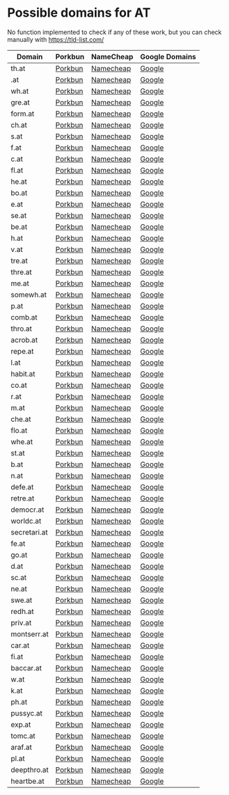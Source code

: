 # Possible domains for AT

No function implemented to check if any of these work, but you can check manually with https://tld-list.com/

| Domain | Porkbun | NameCheap | Google Domains |
|---|---|---|---|
| th.at | [Porkbun](https://porkbun.com/checkout/search?prb=e814663da1&tlds=&idnLanguage=&search=search&q=th.at) | [Namecheap](https://www.namecheap.com/domains/registration/results/?domain=th.at) | [Google](https://domains.google.com/registrar/search?searchTerm=th.at) |
| .at | [Porkbun](https://porkbun.com/checkout/search?prb=e814663da1&tlds=&idnLanguage=&search=search&q=.at) | [Namecheap](https://www.namecheap.com/domains/registration/results/?domain=.at) | [Google](https://domains.google.com/registrar/search?searchTerm=.at) |
| wh.at | [Porkbun](https://porkbun.com/checkout/search?prb=e814663da1&tlds=&idnLanguage=&search=search&q=wh.at) | [Namecheap](https://www.namecheap.com/domains/registration/results/?domain=wh.at) | [Google](https://domains.google.com/registrar/search?searchTerm=wh.at) |
| gre.at | [Porkbun](https://porkbun.com/checkout/search?prb=e814663da1&tlds=&idnLanguage=&search=search&q=gre.at) | [Namecheap](https://www.namecheap.com/domains/registration/results/?domain=gre.at) | [Google](https://domains.google.com/registrar/search?searchTerm=gre.at) |
| form.at | [Porkbun](https://porkbun.com/checkout/search?prb=e814663da1&tlds=&idnLanguage=&search=search&q=form.at) | [Namecheap](https://www.namecheap.com/domains/registration/results/?domain=form.at) | [Google](https://domains.google.com/registrar/search?searchTerm=form.at) |
| ch.at | [Porkbun](https://porkbun.com/checkout/search?prb=e814663da1&tlds=&idnLanguage=&search=search&q=ch.at) | [Namecheap](https://www.namecheap.com/domains/registration/results/?domain=ch.at) | [Google](https://domains.google.com/registrar/search?searchTerm=ch.at) |
| s.at | [Porkbun](https://porkbun.com/checkout/search?prb=e814663da1&tlds=&idnLanguage=&search=search&q=s.at) | [Namecheap](https://www.namecheap.com/domains/registration/results/?domain=s.at) | [Google](https://domains.google.com/registrar/search?searchTerm=s.at) |
| f.at | [Porkbun](https://porkbun.com/checkout/search?prb=e814663da1&tlds=&idnLanguage=&search=search&q=f.at) | [Namecheap](https://www.namecheap.com/domains/registration/results/?domain=f.at) | [Google](https://domains.google.com/registrar/search?searchTerm=f.at) |
| c.at | [Porkbun](https://porkbun.com/checkout/search?prb=e814663da1&tlds=&idnLanguage=&search=search&q=c.at) | [Namecheap](https://www.namecheap.com/domains/registration/results/?domain=c.at) | [Google](https://domains.google.com/registrar/search?searchTerm=c.at) |
| fl.at | [Porkbun](https://porkbun.com/checkout/search?prb=e814663da1&tlds=&idnLanguage=&search=search&q=fl.at) | [Namecheap](https://www.namecheap.com/domains/registration/results/?domain=fl.at) | [Google](https://domains.google.com/registrar/search?searchTerm=fl.at) |
| he.at | [Porkbun](https://porkbun.com/checkout/search?prb=e814663da1&tlds=&idnLanguage=&search=search&q=he.at) | [Namecheap](https://www.namecheap.com/domains/registration/results/?domain=he.at) | [Google](https://domains.google.com/registrar/search?searchTerm=he.at) |
| bo.at | [Porkbun](https://porkbun.com/checkout/search?prb=e814663da1&tlds=&idnLanguage=&search=search&q=bo.at) | [Namecheap](https://www.namecheap.com/domains/registration/results/?domain=bo.at) | [Google](https://domains.google.com/registrar/search?searchTerm=bo.at) |
| e.at | [Porkbun](https://porkbun.com/checkout/search?prb=e814663da1&tlds=&idnLanguage=&search=search&q=e.at) | [Namecheap](https://www.namecheap.com/domains/registration/results/?domain=e.at) | [Google](https://domains.google.com/registrar/search?searchTerm=e.at) |
| se.at | [Porkbun](https://porkbun.com/checkout/search?prb=e814663da1&tlds=&idnLanguage=&search=search&q=se.at) | [Namecheap](https://www.namecheap.com/domains/registration/results/?domain=se.at) | [Google](https://domains.google.com/registrar/search?searchTerm=se.at) |
| be.at | [Porkbun](https://porkbun.com/checkout/search?prb=e814663da1&tlds=&idnLanguage=&search=search&q=be.at) | [Namecheap](https://www.namecheap.com/domains/registration/results/?domain=be.at) | [Google](https://domains.google.com/registrar/search?searchTerm=be.at) |
| h.at | [Porkbun](https://porkbun.com/checkout/search?prb=e814663da1&tlds=&idnLanguage=&search=search&q=h.at) | [Namecheap](https://www.namecheap.com/domains/registration/results/?domain=h.at) | [Google](https://domains.google.com/registrar/search?searchTerm=h.at) |
| v.at | [Porkbun](https://porkbun.com/checkout/search?prb=e814663da1&tlds=&idnLanguage=&search=search&q=v.at) | [Namecheap](https://www.namecheap.com/domains/registration/results/?domain=v.at) | [Google](https://domains.google.com/registrar/search?searchTerm=v.at) |
| tre.at | [Porkbun](https://porkbun.com/checkout/search?prb=e814663da1&tlds=&idnLanguage=&search=search&q=tre.at) | [Namecheap](https://www.namecheap.com/domains/registration/results/?domain=tre.at) | [Google](https://domains.google.com/registrar/search?searchTerm=tre.at) |
| thre.at | [Porkbun](https://porkbun.com/checkout/search?prb=e814663da1&tlds=&idnLanguage=&search=search&q=thre.at) | [Namecheap](https://www.namecheap.com/domains/registration/results/?domain=thre.at) | [Google](https://domains.google.com/registrar/search?searchTerm=thre.at) |
| me.at | [Porkbun](https://porkbun.com/checkout/search?prb=e814663da1&tlds=&idnLanguage=&search=search&q=me.at) | [Namecheap](https://www.namecheap.com/domains/registration/results/?domain=me.at) | [Google](https://domains.google.com/registrar/search?searchTerm=me.at) |
| somewh.at | [Porkbun](https://porkbun.com/checkout/search?prb=e814663da1&tlds=&idnLanguage=&search=search&q=somewh.at) | [Namecheap](https://www.namecheap.com/domains/registration/results/?domain=somewh.at) | [Google](https://domains.google.com/registrar/search?searchTerm=somewh.at) |
| p.at | [Porkbun](https://porkbun.com/checkout/search?prb=e814663da1&tlds=&idnLanguage=&search=search&q=p.at) | [Namecheap](https://www.namecheap.com/domains/registration/results/?domain=p.at) | [Google](https://domains.google.com/registrar/search?searchTerm=p.at) |
| comb.at | [Porkbun](https://porkbun.com/checkout/search?prb=e814663da1&tlds=&idnLanguage=&search=search&q=comb.at) | [Namecheap](https://www.namecheap.com/domains/registration/results/?domain=comb.at) | [Google](https://domains.google.com/registrar/search?searchTerm=comb.at) |
| thro.at | [Porkbun](https://porkbun.com/checkout/search?prb=e814663da1&tlds=&idnLanguage=&search=search&q=thro.at) | [Namecheap](https://www.namecheap.com/domains/registration/results/?domain=thro.at) | [Google](https://domains.google.com/registrar/search?searchTerm=thro.at) |
| acrob.at | [Porkbun](https://porkbun.com/checkout/search?prb=e814663da1&tlds=&idnLanguage=&search=search&q=acrob.at) | [Namecheap](https://www.namecheap.com/domains/registration/results/?domain=acrob.at) | [Google](https://domains.google.com/registrar/search?searchTerm=acrob.at) |
| repe.at | [Porkbun](https://porkbun.com/checkout/search?prb=e814663da1&tlds=&idnLanguage=&search=search&q=repe.at) | [Namecheap](https://www.namecheap.com/domains/registration/results/?domain=repe.at) | [Google](https://domains.google.com/registrar/search?searchTerm=repe.at) |
| l.at | [Porkbun](https://porkbun.com/checkout/search?prb=e814663da1&tlds=&idnLanguage=&search=search&q=l.at) | [Namecheap](https://www.namecheap.com/domains/registration/results/?domain=l.at) | [Google](https://domains.google.com/registrar/search?searchTerm=l.at) |
| habit.at | [Porkbun](https://porkbun.com/checkout/search?prb=e814663da1&tlds=&idnLanguage=&search=search&q=habit.at) | [Namecheap](https://www.namecheap.com/domains/registration/results/?domain=habit.at) | [Google](https://domains.google.com/registrar/search?searchTerm=habit.at) |
| co.at | [Porkbun](https://porkbun.com/checkout/search?prb=e814663da1&tlds=&idnLanguage=&search=search&q=co.at) | [Namecheap](https://www.namecheap.com/domains/registration/results/?domain=co.at) | [Google](https://domains.google.com/registrar/search?searchTerm=co.at) |
| r.at | [Porkbun](https://porkbun.com/checkout/search?prb=e814663da1&tlds=&idnLanguage=&search=search&q=r.at) | [Namecheap](https://www.namecheap.com/domains/registration/results/?domain=r.at) | [Google](https://domains.google.com/registrar/search?searchTerm=r.at) |
| m.at | [Porkbun](https://porkbun.com/checkout/search?prb=e814663da1&tlds=&idnLanguage=&search=search&q=m.at) | [Namecheap](https://www.namecheap.com/domains/registration/results/?domain=m.at) | [Google](https://domains.google.com/registrar/search?searchTerm=m.at) |
| che.at | [Porkbun](https://porkbun.com/checkout/search?prb=e814663da1&tlds=&idnLanguage=&search=search&q=che.at) | [Namecheap](https://www.namecheap.com/domains/registration/results/?domain=che.at) | [Google](https://domains.google.com/registrar/search?searchTerm=che.at) |
| flo.at | [Porkbun](https://porkbun.com/checkout/search?prb=e814663da1&tlds=&idnLanguage=&search=search&q=flo.at) | [Namecheap](https://www.namecheap.com/domains/registration/results/?domain=flo.at) | [Google](https://domains.google.com/registrar/search?searchTerm=flo.at) |
| whe.at | [Porkbun](https://porkbun.com/checkout/search?prb=e814663da1&tlds=&idnLanguage=&search=search&q=whe.at) | [Namecheap](https://www.namecheap.com/domains/registration/results/?domain=whe.at) | [Google](https://domains.google.com/registrar/search?searchTerm=whe.at) |
| st.at | [Porkbun](https://porkbun.com/checkout/search?prb=e814663da1&tlds=&idnLanguage=&search=search&q=st.at) | [Namecheap](https://www.namecheap.com/domains/registration/results/?domain=st.at) | [Google](https://domains.google.com/registrar/search?searchTerm=st.at) |
| b.at | [Porkbun](https://porkbun.com/checkout/search?prb=e814663da1&tlds=&idnLanguage=&search=search&q=b.at) | [Namecheap](https://www.namecheap.com/domains/registration/results/?domain=b.at) | [Google](https://domains.google.com/registrar/search?searchTerm=b.at) |
| n.at | [Porkbun](https://porkbun.com/checkout/search?prb=e814663da1&tlds=&idnLanguage=&search=search&q=n.at) | [Namecheap](https://www.namecheap.com/domains/registration/results/?domain=n.at) | [Google](https://domains.google.com/registrar/search?searchTerm=n.at) |
| defe.at | [Porkbun](https://porkbun.com/checkout/search?prb=e814663da1&tlds=&idnLanguage=&search=search&q=defe.at) | [Namecheap](https://www.namecheap.com/domains/registration/results/?domain=defe.at) | [Google](https://domains.google.com/registrar/search?searchTerm=defe.at) |
| retre.at | [Porkbun](https://porkbun.com/checkout/search?prb=e814663da1&tlds=&idnLanguage=&search=search&q=retre.at) | [Namecheap](https://www.namecheap.com/domains/registration/results/?domain=retre.at) | [Google](https://domains.google.com/registrar/search?searchTerm=retre.at) |
| democr.at | [Porkbun](https://porkbun.com/checkout/search?prb=e814663da1&tlds=&idnLanguage=&search=search&q=democr.at) | [Namecheap](https://www.namecheap.com/domains/registration/results/?domain=democr.at) | [Google](https://domains.google.com/registrar/search?searchTerm=democr.at) |
| worldc.at | [Porkbun](https://porkbun.com/checkout/search?prb=e814663da1&tlds=&idnLanguage=&search=search&q=worldc.at) | [Namecheap](https://www.namecheap.com/domains/registration/results/?domain=worldc.at) | [Google](https://domains.google.com/registrar/search?searchTerm=worldc.at) |
| secretari.at | [Porkbun](https://porkbun.com/checkout/search?prb=e814663da1&tlds=&idnLanguage=&search=search&q=secretari.at) | [Namecheap](https://www.namecheap.com/domains/registration/results/?domain=secretari.at) | [Google](https://domains.google.com/registrar/search?searchTerm=secretari.at) |
| fe.at | [Porkbun](https://porkbun.com/checkout/search?prb=e814663da1&tlds=&idnLanguage=&search=search&q=fe.at) | [Namecheap](https://www.namecheap.com/domains/registration/results/?domain=fe.at) | [Google](https://domains.google.com/registrar/search?searchTerm=fe.at) |
| go.at | [Porkbun](https://porkbun.com/checkout/search?prb=e814663da1&tlds=&idnLanguage=&search=search&q=go.at) | [Namecheap](https://www.namecheap.com/domains/registration/results/?domain=go.at) | [Google](https://domains.google.com/registrar/search?searchTerm=go.at) |
| d.at | [Porkbun](https://porkbun.com/checkout/search?prb=e814663da1&tlds=&idnLanguage=&search=search&q=d.at) | [Namecheap](https://www.namecheap.com/domains/registration/results/?domain=d.at) | [Google](https://domains.google.com/registrar/search?searchTerm=d.at) |
| sc.at | [Porkbun](https://porkbun.com/checkout/search?prb=e814663da1&tlds=&idnLanguage=&search=search&q=sc.at) | [Namecheap](https://www.namecheap.com/domains/registration/results/?domain=sc.at) | [Google](https://domains.google.com/registrar/search?searchTerm=sc.at) |
| ne.at | [Porkbun](https://porkbun.com/checkout/search?prb=e814663da1&tlds=&idnLanguage=&search=search&q=ne.at) | [Namecheap](https://www.namecheap.com/domains/registration/results/?domain=ne.at) | [Google](https://domains.google.com/registrar/search?searchTerm=ne.at) |
| swe.at | [Porkbun](https://porkbun.com/checkout/search?prb=e814663da1&tlds=&idnLanguage=&search=search&q=swe.at) | [Namecheap](https://www.namecheap.com/domains/registration/results/?domain=swe.at) | [Google](https://domains.google.com/registrar/search?searchTerm=swe.at) |
| redh.at | [Porkbun](https://porkbun.com/checkout/search?prb=e814663da1&tlds=&idnLanguage=&search=search&q=redh.at) | [Namecheap](https://www.namecheap.com/domains/registration/results/?domain=redh.at) | [Google](https://domains.google.com/registrar/search?searchTerm=redh.at) |
| priv.at | [Porkbun](https://porkbun.com/checkout/search?prb=e814663da1&tlds=&idnLanguage=&search=search&q=priv.at) | [Namecheap](https://www.namecheap.com/domains/registration/results/?domain=priv.at) | [Google](https://domains.google.com/registrar/search?searchTerm=priv.at) |
| montserr.at | [Porkbun](https://porkbun.com/checkout/search?prb=e814663da1&tlds=&idnLanguage=&search=search&q=montserr.at) | [Namecheap](https://www.namecheap.com/domains/registration/results/?domain=montserr.at) | [Google](https://domains.google.com/registrar/search?searchTerm=montserr.at) |
| car.at | [Porkbun](https://porkbun.com/checkout/search?prb=e814663da1&tlds=&idnLanguage=&search=search&q=car.at) | [Namecheap](https://www.namecheap.com/domains/registration/results/?domain=car.at) | [Google](https://domains.google.com/registrar/search?searchTerm=car.at) |
| fi.at | [Porkbun](https://porkbun.com/checkout/search?prb=e814663da1&tlds=&idnLanguage=&search=search&q=fi.at) | [Namecheap](https://www.namecheap.com/domains/registration/results/?domain=fi.at) | [Google](https://domains.google.com/registrar/search?searchTerm=fi.at) |
| baccar.at | [Porkbun](https://porkbun.com/checkout/search?prb=e814663da1&tlds=&idnLanguage=&search=search&q=baccar.at) | [Namecheap](https://www.namecheap.com/domains/registration/results/?domain=baccar.at) | [Google](https://domains.google.com/registrar/search?searchTerm=baccar.at) |
| w.at | [Porkbun](https://porkbun.com/checkout/search?prb=e814663da1&tlds=&idnLanguage=&search=search&q=w.at) | [Namecheap](https://www.namecheap.com/domains/registration/results/?domain=w.at) | [Google](https://domains.google.com/registrar/search?searchTerm=w.at) |
| k.at | [Porkbun](https://porkbun.com/checkout/search?prb=e814663da1&tlds=&idnLanguage=&search=search&q=k.at) | [Namecheap](https://www.namecheap.com/domains/registration/results/?domain=k.at) | [Google](https://domains.google.com/registrar/search?searchTerm=k.at) |
| ph.at | [Porkbun](https://porkbun.com/checkout/search?prb=e814663da1&tlds=&idnLanguage=&search=search&q=ph.at) | [Namecheap](https://www.namecheap.com/domains/registration/results/?domain=ph.at) | [Google](https://domains.google.com/registrar/search?searchTerm=ph.at) |
| pussyc.at | [Porkbun](https://porkbun.com/checkout/search?prb=e814663da1&tlds=&idnLanguage=&search=search&q=pussyc.at) | [Namecheap](https://www.namecheap.com/domains/registration/results/?domain=pussyc.at) | [Google](https://domains.google.com/registrar/search?searchTerm=pussyc.at) |
| exp.at | [Porkbun](https://porkbun.com/checkout/search?prb=e814663da1&tlds=&idnLanguage=&search=search&q=exp.at) | [Namecheap](https://www.namecheap.com/domains/registration/results/?domain=exp.at) | [Google](https://domains.google.com/registrar/search?searchTerm=exp.at) |
| tomc.at | [Porkbun](https://porkbun.com/checkout/search?prb=e814663da1&tlds=&idnLanguage=&search=search&q=tomc.at) | [Namecheap](https://www.namecheap.com/domains/registration/results/?domain=tomc.at) | [Google](https://domains.google.com/registrar/search?searchTerm=tomc.at) |
| araf.at | [Porkbun](https://porkbun.com/checkout/search?prb=e814663da1&tlds=&idnLanguage=&search=search&q=araf.at) | [Namecheap](https://www.namecheap.com/domains/registration/results/?domain=araf.at) | [Google](https://domains.google.com/registrar/search?searchTerm=araf.at) |
| pl.at | [Porkbun](https://porkbun.com/checkout/search?prb=e814663da1&tlds=&idnLanguage=&search=search&q=pl.at) | [Namecheap](https://www.namecheap.com/domains/registration/results/?domain=pl.at) | [Google](https://domains.google.com/registrar/search?searchTerm=pl.at) |
| deepthro.at | [Porkbun](https://porkbun.com/checkout/search?prb=e814663da1&tlds=&idnLanguage=&search=search&q=deepthro.at) | [Namecheap](https://www.namecheap.com/domains/registration/results/?domain=deepthro.at) | [Google](https://domains.google.com/registrar/search?searchTerm=deepthro.at) |
| heartbe.at | [Porkbun](https://porkbun.com/checkout/search?prb=e814663da1&tlds=&idnLanguage=&search=search&q=heartbe.at) | [Namecheap](https://www.namecheap.com/domains/registration/results/?domain=heartbe.at) | [Google](https://domains.google.com/registrar/search?searchTerm=heartbe.at) |
